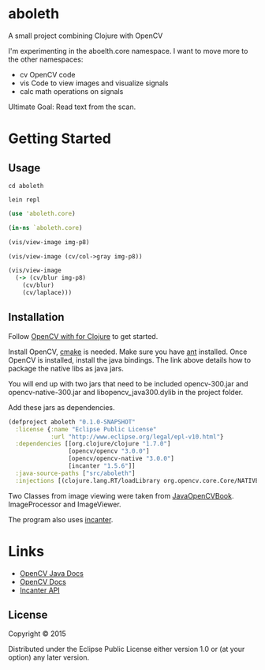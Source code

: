# aboleth

A small project combining Clojure with OpenCV

I'm experimenting in the aboelth.core namespace. I want to move more to the other namespaces:

* cv	OpenCV code
* vis	Code to view images and visualize signals
* calc	math operations on signals

Ultimate Goal: Read text from the scan.

# Getting Started
## Usage

`cd aboleth`

`lein repl`

```clojure
(use 'aboleth.core)

(in-ns `aboleth.core)

(vis/view-image img-p8)

(vis/view-image (cv/col->gray img-p8))

(vis/view-image 
  (-> (cv/blur img-p8)
    (cv/blur)
    (cv/laplace)))
```
## Installation

Follow [OpenCV with for Clojure][opencv] to get started.

Install OpenCV, [cmake][cmake] is needed. Make sure you have [ant][ant] installed.
Once OpenCV is installed, install the java bindings. The link above details how to package the native libs as java jars.

You will end up with two jars that need to be included opencv-300.jar and opencv-native-300.jar and libopencv_java300.dylib in the project folder.

Add these jars as dependencies.

```clojure
(defproject aboleth "0.1.0-SNAPSHOT"
  :license {:name "Eclipse Public License"
            :url "http://www.eclipse.org/legal/epl-v10.html"}
  :dependencies [[org.clojure/clojure "1.7.0"]
                 [opencv/opencv "3.0.0"]
                 [opencv/opencv-native "3.0.0"]
                 [incanter "1.5.6"]]
  :java-source-paths ["src/aboleth"]
  :injections [(clojure.lang.RT/loadLibrary org.opencv.core.Core/NATIVE_LIBRARY_NAME)])
```

Two Classes from image viewing were taken from [JavaOpenCVBook][jviewer]. ImageProcessor and ImageViewer.

The program also uses [incanter][ican].

# Links
* [OpenCV Java Docs](http://docs.opencv.org/java/)
* [OpenCV Docs](http://docs.opencv.org/modules/refman.html)
* [Incanter API](http://liebke.github.io/incanter/)

[opencv]: http://docs.opencv.org/doc/tutorials/introduction/clojure_dev_intro/clojure_dev_intro.html
[cmake]: http://www.cmake.org/
[ant]: http://ant.apache.org/
[lrepo]: https://github.com/kumarshantanu/lein-localrepo
[ican]: http://incanter.org/
[jviewer]: https://github.com/JavaOpenCVBook/code

## License

Copyright © 2015 

Distributed under the Eclipse Public License either version 1.0 or (at
your option) any later version.
